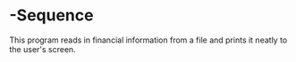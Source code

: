 # -Sequence
This program reads in financial information from a file and prints it neatly to the user's screen.
